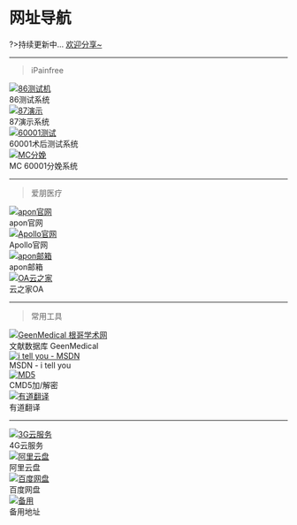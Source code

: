 
# 网址导航

?>持续更新中... [欢迎分享~](chen.md)

---

>iPainfree
<div class="div-cross" >
<div class="div-inline" >
<a href="http://58.221.10.82:8088/Pain/index.html" target="_blank"><img src="docsify_medial\apon.png" title="86测试机" /></a>
<div class="div-span" ><span>86</span><span class="disnone">测试系统</span></div>
</div>
<div class="div-inline" >
<a href="http://58.221.10.82:8089/Pain/index.html" target="_blank"><img src="docsify_medial\apon.png" title="87演示" /></a>
<div class="div-span" ><span>87</span><span class="disnone">演示系统</span></div>
</div>
<div class="div-inline" >
<a href="http://116.62.46.33:60001/Pain/index.html" target="_blank"><img src="docsify_medial\apon.png" title="60001测试" /></a>
<div class="div-span" ><span>60001</span><span class="disnone">术后测试系统</span></div>
</div>
<div class="div-inline" >
<a href="http://116.62.46.33:60001/webmanager/" target="_blank"><img src="docsify_medial\apon.png" title="MC分娩" /></a>
<div class="div-span" ><span>MC</span><span class="disnone"> 60001分娩系统</span></div>
</div>
</div>

---

>爱朋医疗
<div class="div-cross" >
<div class="div-inline" >
<a href="http://58.221.10.82:8088/Pain/index.html" target="_blank"><img src="docsify_medial\apon.png" title="apon官网" /></a>
<div class="div-span" ><span>apon</span><span class="disnone">官网</span></div>
</div>
<div class="div-inline" >
<a href="http://58.221.10.82:8089/Pain/index.html" target="_blank"><img src="docsify_medial\apon.png" title="Apollo官网" /></a>
<div class="div-span" ><span>Apollo</span><span class="disnone">官网</span></div>
</div>
<div class="div-inline" >
<a href="http://116.62.46.33:60001/Pain/index.html" target="_blank"><img src="docsify_medial\apon.png" title="apon邮箱" /></a>
<div class="div-span" ><span class="disnone">apon</span><span>邮箱</span></div>
</div>
<div class="div-inline" >
<a href="http://116.62.46.33:60001/webmanager/" target="_blank"><img src="docsify_medial\apon.png" title="OA云之家" /></a>
<div class="div-span" ><span class="disnone">云之家</span><span>OA</span></div>
</div>
</div>

---

>常用工具
<div class="div-cross" >
<div class="div-inline" >
<a href="https://www.geenmedical.com/" target="_blank"><img src="docsify_medial\apon.png" title="GeenMedical 根哥学术网" /></a>
<div class="div-span" ><span>文献</span><span class="disnone">数据库 GeenMedical</span></div>
</div>
<div class="div-inline" >
<a href="https://msdn.itellyou.cn/" target="_blank"><img src="docsify_medial\apon.png" title="i tell you - MSDN" /></a>
<div class="div-span" ><span>MSDN</span><span class="disnone"> - i tell you</span></div>
</div>
<div class="div-inline" >
<a href="https://www.cmd5.com/" target="_blank"><img src="docsify_medial\apon.png" title="MD5" /></a>
<div class="div-span" ><span>CMD5</span><span class="disnone">加/解密</span></div>
</div>
<div class="div-inline" >
<a href="http://116.62.46.33:60001/webmanager/" target="_blank"><img src="docsify_medial\apon.png" title="有道翻译" /></a>
<div class="div-span" ><span>有道</span><span class="disnone">翻译</span></div>
</div>
</div>

---

<div class="div-cross" >
<div class="div-inline" >
<a href="http://118.178.225.106:8080/DataSelect/DataSelect.html" target="_blank"><img src="docsify_medial\apon.png" title="3G云服务" /></a>
<div class="div-span" ><span>4G云</span><span class="disnone">服务</span></div>
</div>
<div class="div-inline" >
<a href="https://www.aliyundrive.com/sign/in" target="_blank"><img src="docsify_medial\apon.png" title="阿里云盘" /></a>
<div class="div-span" ><span>阿里</span><span class="disnone">云</span>盘</div>
</div>
<div class="div-inline" >
<a href="https://pan.baidu.com/" target="_blank"><img src="docsify_medial\apon.png" title="百度网盘" /></a>
<div class="div-span" ><span>百度</span><span class="disnone">网</span>盘</div>
</div>
<div class="div-inline" >
<a href="" target="_blank"><img src="docsify_medial\apon.png" title="备用" /></a>
<div class="div-span" ><span>备用</span><span class="disnone">地址</span></div>
</div>
</div>
